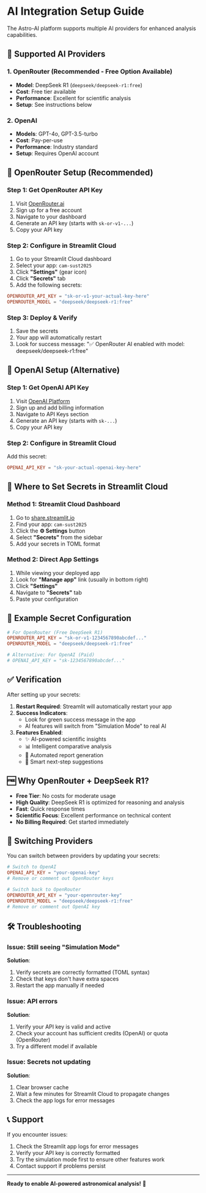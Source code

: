 # AI Integration Setup Guide

The Astro-AI platform supports multiple AI providers for enhanced analysis capabilities.

## 🤖 **Supported AI Providers**

### 1. OpenRouter (Recommended - Free Option Available)

- **Model**: DeepSeek R1 (`deepseek/deepseek-r1:free`)
- **Cost**: Free tier available
- **Performance**: Excellent for scientific analysis
- **Setup**: See instructions below

### 2. OpenAI

- **Models**: GPT-4o, GPT-3.5-turbo
- **Cost**: Pay-per-use
- **Performance**: Industry standard
- **Setup**: Requires OpenAI account

## 🔧 **OpenRouter Setup (Recommended)**

### Step 1: Get OpenRouter API Key

1. Visit [OpenRouter.ai](https://openrouter.ai/)
2. Sign up for a free account
3. Navigate to your dashboard
4. Generate an API key (starts with `sk-or-v1-...`)
5. Copy your API key

### Step 2: Configure in Streamlit Cloud

1. Go to your Streamlit Cloud dashboard
2. Select your app: `cam-sust2025`
3. Click **"Settings"** (gear icon)
4. Click **"Secrets"** tab
5. Add the following secrets:

```toml
OPENROUTER_API_KEY = "sk-or-v1-your-actual-key-here"
OPENROUTER_MODEL = "deepseek/deepseek-r1:free"
```

### Step 3: Deploy & Verify

1. Save the secrets
2. Your app will automatically restart
3. Look for success message: "✅ OpenRouter AI enabled with model: deepseek/deepseek-r1:free"

## 🔧 **OpenAI Setup (Alternative)**

### Step 1: Get OpenAI API Key

1. Visit [OpenAI Platform](https://platform.openai.com/)
2. Sign up and add billing information
3. Navigate to API Keys section
4. Generate an API key (starts with `sk-...`)
5. Copy your API key

### Step 2: Configure in Streamlit Cloud

Add this secret:

```toml
OPENAI_API_KEY = "sk-your-actual-openai-key-here"
```

## 📍 **Where to Set Secrets in Streamlit Cloud**

### Method 1: Streamlit Cloud Dashboard

1. Go to [share.streamlit.io](https://share.streamlit.io/)
2. Find your app: `cam-sust2025`
3. Click the **⚙️ Settings** button
4. Select **"Secrets"** from the sidebar
5. Add your secrets in TOML format

### Method 2: Direct App Settings

1. While viewing your deployed app
2. Look for **"Manage app"** link (usually in bottom right)
3. Click **"Settings"**
4. Navigate to **"Secrets"** tab
5. Paste your configuration

## 🎯 **Example Secret Configuration**

```toml
# For OpenRouter (Free DeepSeek R1)
OPENROUTER_API_KEY = "sk-or-v1-1234567890abcdef..."
OPENROUTER_MODEL = "deepseek/deepseek-r1:free"

# Alternative: For OpenAI (Paid)
# OPENAI_API_KEY = "sk-1234567890abcdef..."
```

## ✅ **Verification**

After setting up your secrets:

1. **Restart Required**: Streamlit will automatically restart your app
2. **Success Indicators**:
   - Look for green success message in the app
   - AI features will switch from "Simulation Mode" to real AI
3. **Features Enabled**:
   - ✨ AI-powered scientific insights
   - 📊 Intelligent comparative analysis
   - 📝 Automated report generation
   - 🎯 Smart next-step suggestions

## 🆓 **Why OpenRouter + DeepSeek R1?**

- **Free Tier**: No costs for moderate usage
- **High Quality**: DeepSeek R1 is optimized for reasoning and analysis
- **Fast**: Quick response times
- **Scientific Focus**: Excellent performance on technical content
- **No Billing Required**: Get started immediately

## 🔄 **Switching Providers**

You can switch between providers by updating your secrets:

```toml
# Switch to OpenAI
OPENAI_API_KEY = "your-openai-key"
# Remove or comment out OpenRouter keys

# Switch back to OpenRouter
OPENROUTER_API_KEY = "your-openrouter-key"
OPENROUTER_MODEL = "deepseek/deepseek-r1:free"
# Remove or comment out OpenAI key
```

## 🛠️ **Troubleshooting**

### Issue: Still seeing "Simulation Mode"

**Solution**:

1. Verify secrets are correctly formatted (TOML syntax)
2. Check that keys don't have extra spaces
3. Restart the app manually if needed

### Issue: API errors

**Solution**:

1. Verify your API key is valid and active
2. Check your account has sufficient credits (OpenAI) or quota (OpenRouter)
3. Try a different model if available

### Issue: Secrets not updating

**Solution**:

1. Clear browser cache
2. Wait a few minutes for Streamlit Cloud to propagate changes
3. Check the app logs for error messages

## 📞 **Support**

If you encounter issues:

1. Check the Streamlit app logs for error messages
2. Verify your API key is correctly formatted
3. Try the simulation mode first to ensure other features work
4. Contact support if problems persist

---

**Ready to enable AI-powered astronomical analysis!** 🚀
